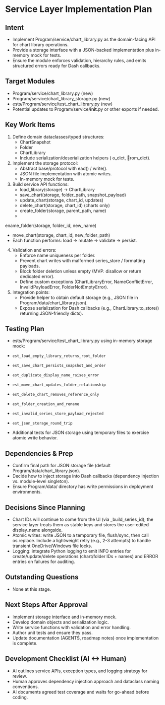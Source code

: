 # Service Layer Implementation Plan

## Intent
- Implement Program/service/chart_library.py as the domain-facing API for chart library operations.
- Provide a storage interface with a JSON-backed implementation plus in-memory mock for tests.
- Ensure the module enforces validation, hierarchy rules, and emits structured errors ready for Dash callbacks.

## Target Modules
- Program/service/chart_library.py (new)
- Program/service/chart_library_storage.py (new)
- 	ests/Program/service/test_chart_library.py (new)
- Potential updates to Program/service/__init__.py or other exports if needed.

## Key Work Items
1. Define domain dataclasses/typed structures:
   - ChartSnapshot
   - Folder
   - ChartLibrary
   - Include serialization/deserialization helpers (	o_dict, rom_dict).
2. Implement the storage protocol:
   - Abstract base/protocol with ead() / write().
   - JSON file implementation with atomic writes.
   - In-memory mock for tests.
3. Build service API functions:
   - load_library(storage) -> ChartLibrary
   - save_chart(storage, folder_path, snapshot_payload)
   - update_chart(storage, chart_id, updates)
   - delete_chart(storage, chart_id) (charts only)
   - create_folder(storage, parent_path, name)
   - ename_folder(storage, folder_id, new_name)
   - move_chart(storage, chart_id, new_folder_path)
   - Each function performs: load -> mutate -> validate -> persist.
4. Validation and errors:
   - Enforce name uniqueness per folder.
   - Prevent chart writes with malformed series_store / formatting payloads.
   - Block folder deletion unless empty (MVP: disallow or return dedicated error).
   - Define custom exceptions (ChartLibraryError, NameConflictError, InvalidPayloadError, FolderNotEmptyError).
5. Integration points:
   - Provide helper to obtain default storage (e.g., JSON file in Program/data/chart_library.json).
   - Expose serialization for Dash callbacks (e.g., ChartLibrary.to_store() returning JSON-friendly dicts).

## Testing Plan
- 	ests/Program/service/test_chart_library.py using in-memory storage mock:
  - 	est_load_empty_library_returns_root_folder
  - 	est_save_chart_persists_snapshot_and_order
  - 	est_duplicate_display_name_raises_error
  - 	est_move_chart_updates_folder_relationship
  - 	est_delete_chart_removes_reference_only
  - 	est_folder_creation_and_rename
  - 	est_invalid_series_store_payload_rejected
  - 	est_json_storage_round_trip
- Additional tests for JSON storage using temporary files to exercise atomic write behavior.

## Dependencies & Prep
- Confirm final path for JSON storage file (default Program/data/chart_library.json).
- Decide how to inject storage into Dash callbacks (dependency injection vs. module-level singleton).
- Ensure Program/data/ directory has write permissions in deployment environments.

## Decisions Since Planning
- Chart IDs will continue to come from the UI (via _build_series_id); the service layer treats them as stable keys and stores the user-edited display_name alongside.
- Atomic writes: write JSON to a temporary file, flush/sync, then call os.replace. Include a lightweight retry (e.g., 2-3 attempts) to handle transient OneDrive/Windows file locks.
- Logging: integrate Python logging to emit INFO entries for create/update/delete operations (chart/folder IDs + names) and ERROR entries on failures for auditing.

## Outstanding Questions
- None at this stage.

## Next Steps After Approval
- Implement storage interface and in-memory mock.
- Develop domain objects and serialization logic.
- Write service functions with validation and error handling.
- Author unit tests and ensure they pass.
- Update documentation (AGENTS, roadmap notes) once implementation is complete.

## Development Checklist (AI <-> Human)
- AI outlines service APIs, exception types, and logging strategy for review.
- Human approves dependency injection approach and dataclass naming conventions.
- AI documents agreed test coverage and waits for go-ahead before coding.



